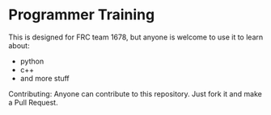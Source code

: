 # Programmer Training

This is designed for FRC team 1678, but anyone is welcome to use it to learn about:
 * python
 * c++
 * and more stuff

Contributing:
Anyone can contribute to this repository. Just fork it and make a Pull Request.
